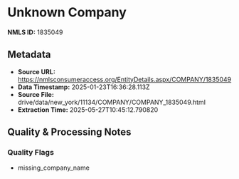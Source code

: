 # Unknown Company

**NMLS ID:** 1835049

## Metadata
- **Source URL:** https://nmlsconsumeraccess.org/EntityDetails.aspx/COMPANY/1835049
- **Data Timestamp:** 2025-01-23T16:36:28.113Z
- **Source File:** drive/data/new_york/11134/COMPANY/COMPANY_1835049.html
- **Extraction Time:** 2025-05-27T10:45:12.790820

## Quality & Processing Notes
### Quality Flags
- missing_company_name

